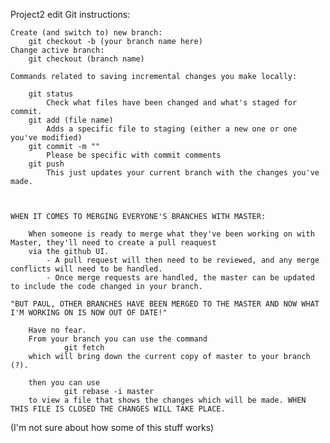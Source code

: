 Project2
edit
Git instructions:

	Create (and switch to) new branch:
		git checkout -b (your branch name here)
	Change active branch:
		git checkout (branch name)
	
	Commands related to saving incremental changes you make locally:

		git status
			Check what files have been changed and what's staged for commit.
		git add (file name)
			Adds a specific file to staging (either a new one or one you've modified)
		git commit -m ""  
			Please be specific with commit comments
		git push
			This just updates your current branch with the changes you've made.

		
	
	WHEN IT COMES TO MERGING EVERYONE'S BRANCHES WITH MASTER:

		When someone is ready to merge what they've been working on with Master, they'll need to create a pull reaquest
		via the github UI. 
			- A pull request will then need to be reviewed, and any merge conflicts will need to be handled.
			- Once merge requests are handled, the master can be updated to include the code changed in your branch.

	"BUT PAUL, OTHER BRANCHES HAVE BEEN MERGED TO THE MASTER AND NOW WHAT I'M WORKING ON IS NOW OUT OF DATE!"

		Have no fear.
		From your branch you can use the command
				git fetch
		which will bring down the current copy of master to your branch (?).
		
		then you can use
				git rebase -i master
		to view a file that shows the changes which will be made. WHEN THIS FILE IS CLOSED THE CHANGES WILL TAKE PLACE.	


(I'm not sure about how some of this stuff works)   

